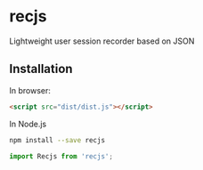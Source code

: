 # recjs
Lightweight user session recorder based on JSON

## Installation
In browser:

```html
<script src="dist/dist.js"></script>
```

In Node.js

```bash
npm install --save recjs
```

```javascript
import Recjs from 'recjs';
```